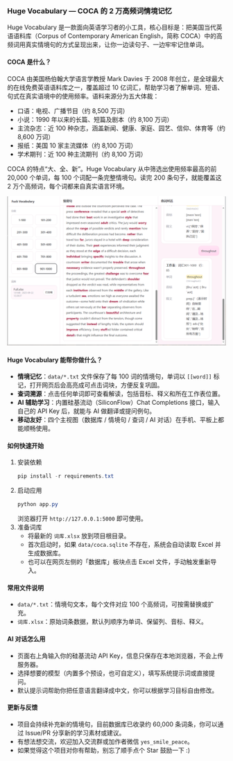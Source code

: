 ### Huge Vocabulary — COCA 的 2 万高频词情境记忆

Huge Vocabulary 是一款面向英语学习者的小工具，核心目标是：把美国当代英语语料库（Corpus of Contemporary American English，简称 COCA）中的高频词用真实情境句的方式呈现出来，让你一边读句子、一边牢牢记住单词。

#### COCA 是什么？
COCA 由美国杨伯翰大学语言学教授 Mark Davies 于 2008 年创立，是全球最大的在线免费英语语料库之一，覆盖超过 10 亿词汇，帮助学习者了解单词、短语、句式在真实语境中的使用频率。语料来源分为五大体裁：
- 口语：电视、广播节目（约 8,500 万词）
- 小说：1990 年以来的长篇、短篇及剧本（约 8,100 万词）
- 主流杂志：近 100 种杂志，涵盖新闻、健康、家庭、园艺、信仰、体育等（约 8,600 万词）
- 报纸：美国 10 家主流媒体（约 8,100 万词）
- 学术期刊：近 100 种主流期刊（约 8,100 万词）

COCA 的特点“大、全、新”。Huge Vocabulary 从中筛选出使用频率最高的前 20,000 个单词，每 100 个词配一条完整情境句。读完 200 条句子，就能覆盖这 2 万个高频词，每个词都来自真实语言环境。

![实例](./实例.png)

#### Huge Vocabulary 能帮你做什么？
- **情境记忆**：`data/*.txt` 文件保存了每 100 词的情境句，单词以 `[[word]]` 标记，打开网页后会高亮成可点击词块，方便反复巩固。
- **查词溯源**：点击任何单词即可查看解读，包括音标、释义和所在工作表位置。
- **AI 辅助学习**：内置硅基流动（SiliconFlow）Chat Completions 接口，输入自己的 API Key 后，就能与 AI 做翻译或提问例句。
- **移动友好**：四个主视图（数据库 / 情境句 / 查词 / AI 对话）在手机、平板上都能顺畅使用。

#### 如何快速开始
1. 安装依赖
   ```powershell
   pip install -r requirements.txt
   ```
2. 启动应用
   ```powershell
   python app.py
   ```
   浏览器打开 `http://127.0.0.1:5000` 即可使用。
3. 准备词库
   - 将最新的 `词库.xlsx` 放到项目根目录。
   - 首次启动时，如果 `data/coca.sqlite` 不存在，系统会自动读取 Excel 并生成数据库。
   - 也可以在网页左侧的「数据库」板块点击 Excel 文件，手动触发重新导入。

#### 常用文件说明
- `data/*.txt`：情境句文本，每个文件对应 100 个高频词，可按需替换或扩充。
- `词库.xlsx`：原始词条数据，默认列顺序为单词、保留列、音标、释义。

#### AI 对话怎么用
- 页面右上角输入你的硅基流动 API Key，信息只保存在本地浏览器，不会上传服务器。
- 选择想要的模型（内置多个预设，也可自定义），填写系统提示词或直接提问。
- 默认提示词帮助你把任意语言翻译成中文，你可以根据学习目标自由修改。

#### 更新与反馈
- 项目会持续补充新的情境句，目前数据库已收录约 60,000 条词条，你可以通过 Issue/PR 分享新的学习素材或建议。
- 有想法想交流，欢迎加入交流群或加作者微信 `yes_smile_peace`。
- 如果觉得这个项目对你有帮助，别忘了顺手点个 Star 鼓励一下 :)
